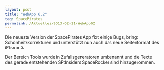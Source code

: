 ```yaml
---
layout: post
title: "WebApp 6.2"
tag: SpacePirates
permalink: /Aktuelles/2013-02-11-WebApp62
---
```


Die neueste Version der SpacePirates App fixt einige Bugs, bringt Schönheitskorrekturen und unterstützt nun auch das neue Seitenformat des iPhone 5.

Der Bereich Tools wurde in Zufallsgeneratoren umbenannt und die Texte des gerade entstehenden SP:Insiders SpaceRocker sind hinzugekommen.

